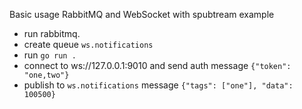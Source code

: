 Basic usage RabbitMQ and WebSocket with spubtream example 

- run rabbitmq.
- create queue ``ws.notifications``
- run ``go run .``
- connect to ws://127.0.0.1:9010 and send auth message ``{"token": "one,two"}``
- publish to ``ws.notifications`` message ``{"tags": ["one"], "data": 100500}``

